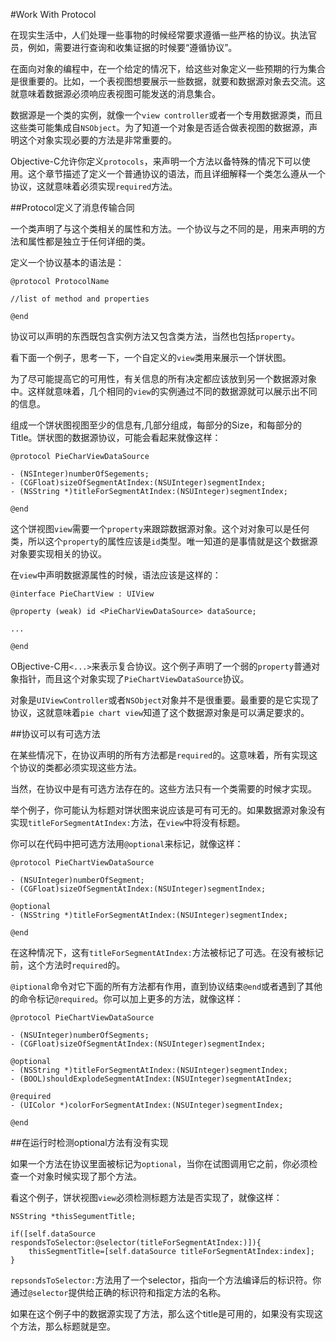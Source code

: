 #Work With Protocol

在现实生活中，人们处理一些事物的时候经常要求遵循一些严格的协议。执法官员，例如，需要进行查询和收集证据的时候要“遵循协议”。

在面向对象的编程中，在一个给定的情况下，给这些对象定义一些预期的行为集合是很重要的。比如，一个表视图想要展示一些数据，就要和数据源对象去交流。这就意味着数据源必须响应表视图可能发送的消息集合。

数据源是一个类的实例，就像一个`view controller`或者一个专用数据源类，而且这些类可能集成自`NSObject`。为了知道一个对象是否适合做表视图的数据源，声明这个对象实现必要的方法是非常重要的。

Objective-C允许你定义`protocols`，来声明一个方法以备特殊的情况下可以使用。这个章节描述了定义一个普通协议的语法，而且详细解释一个类怎么遵从一个协议，这就意味着必须实现`required`方法。

##Protocol定义了消息传输合同

一个类声明了与这个类相关的属性和方法。一个协议与之不同的是，用来声明的方法和属性都是独立于任何详细的类。

定义一个协议基本的语法是：

	@protocol ProtocolName
	
	//list of method and properties
	
	@end

协议可以声明的东西既包含实例方法又包含类方法，当然也包括`property`。

看下面一个例子，思考一下，一个自定义的`view`类用来展示一个饼状图。

为了尽可能提高它的可用性，有关信息的所有决定都应该放到另一个数据源对象中。这样就意味着，几个相同的`view`的实例通过不同的数据源就可以展示出不同的信息。

组成一个饼状图视图至少的信息有,几部分组成，每部分的Size，和每部分的Title。饼状图的数据源协议，可能会看起来就像这样：

	@protocol PieCharViewDataSource
	
	- (NSInteger)numberOfSegements;
	- (CGFloat)sizeOfSegmentAtIndex:(NSUInteger)segmentIndex;
	- (NSString *)titleForSegmentAtIndex:(NSUInteger)segmentIndex;
	
	@end

这个饼视图`view`需要一个`property`来跟踪数据源对象。这个对对象可以是任何类，所以这个`property`的属性应该是`id`类型。唯一知道的是事情就是这个数据源对象要实现相关的协议。

在`view`中声明数据源属性的时候，语法应该是这样的：

	@interface PieChartView : UIView
	
	@property (weak) id <PieCharViewDataSource> dataSource;
	
	...
	
	@end
	
OBjective-C用`<...>`来表示复合协议。这个例子声明了一个弱的`property`普通对象指针，而且这个对象实现了`PieChartViewDataSource`协议。

对象是`UIViewController`或者`NSObject`对象并不是很重要。最重要的是它实现了协议，这就意味着`pie chart view`知道了这个数据源对象是可以满足要求的。

##协议可以有可选方法

在某些情况下，在协议声明的所有方法都是`required`的。这意味着，所有实现这个协议的类都必须实现这些方法。

当然，在协议中是有可选方法存在的。这些方法只有一个类需要的时候才实现。

举个例子，你可能认为标题对饼状图来说应该是可有可无的。如果数据源对象没有实现`titleForSegmentAtIndex:`方法，在`view`中将没有标题。

你可以在代码中把可选方法用`@optional`来标记，就像这样：

	@protocol PieChartViewDataSource
	
	- (NSUInteger)numberOfSegment;
	- (CGFloat)sizeOfSegmentAtIndex:(NSUInteger)segmentIndex;
	
	@optional
	- (NSString *)titleForSegmentAtIndex:(NSUInteger)segmentIndex;
	
	@end


在这种情况下，这有`titleForSegmentAtIndex:`方法被标记了可选。在没有被标记前，这个方法时`required`的。

`@iptional`命令对它下面的所有方法都有作用，直到协议结束`@end`或者遇到了其他的命令标记`@required`。你可以加上更多的方法，就像这样：

	@protocol PieChartViewDataSource
	
	- (NSUInteger)numberOfSegments;
	- (CGFloat)sizeOfSegmentAtIndex:(NSUInteger)segmentIndex;
	
	@optional
	- (NSString *)titleForSegmentAtIndex:(NSUInteger)segmentIndex;
	- (BOOL)shouldExplodeSegmentAtIndex:(NSUInteger)segmentAtIndex;
	
	@required
	- (UIColor *)colorForSegmentAtIndex:(NSUInteger)segmentIndex;
	
	@end
	

##在运行时检测optional方法有没有实现

如果一个方法在协议里面被标记为`optional`，当你在试图调用它之前，你必须检查一个对象时候实现了那个方法。

看这个例子，饼状视图`view`必须检测标题方法是否实现了，就像这样：

	NSString *thisSegumentTitle;
	
	if([self.dataSource respondsToSelector:@selector(titleForSegmentAtIndex:)]){
		thisSegmentTitle=[self.dataSource titleForSegmentAtIndex:index];
	}
	
`repsondsToSelector:`方法用了一个selector，指向一个方法编译后的标识符。你通过`@selector`提供给正确的标识符和指定方法的名称。

如果在这个例子中的数据源实现了方法，那么这个title是可用的，如果没有实现这个方法，那么标题就是空。
